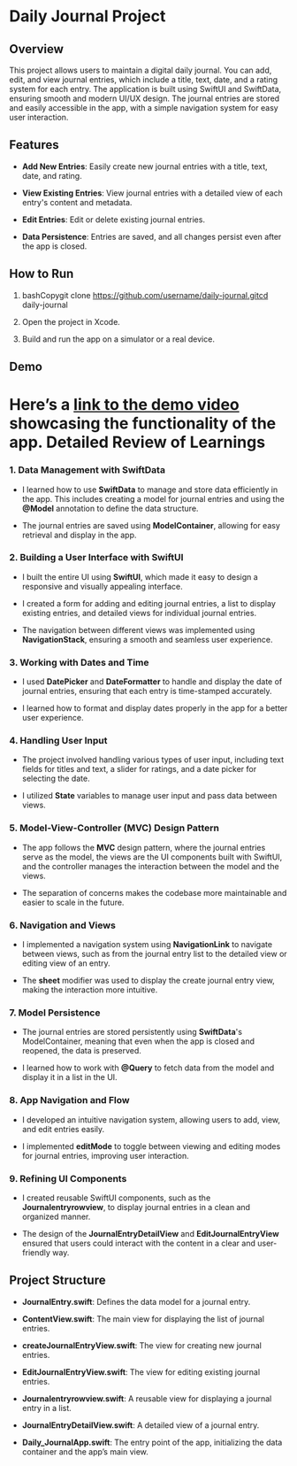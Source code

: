 Daily Journal Project
=====================

Overview
--------

This project allows users to maintain a digital daily journal. You can add, edit, and view journal entries, which include a title, text, date, and a rating system for each entry. The application is built using SwiftUI and SwiftData, ensuring smooth and modern UI/UX design. The journal entries are stored and easily accessible in the app, with a simple navigation system for easy user interaction.

Features
--------

*   **Add New Entries**: Easily create new journal entries with a title, text, date, and rating.
    
*   **View Existing Entries**: View journal entries with a detailed view of each entry's content and metadata.
    
*   **Edit Entries**: Edit or delete existing journal entries.
    
*   **Data Persistence**: Entries are saved, and all changes persist even after the app is closed.
    

How to Run
----------

1.  bashCopygit clone https://github.com/username/daily-journal.gitcd daily-journal
    
2.  Open the project in Xcode.
    
3.  Build and run the app on a simulator or a real device.
    

Demo
----

Here’s a [link to the demo video](https://drive.google.com/file/d/1_0vAE_cKxnoSoHY33XlT7-qqHbHxH0tw/view?usp=sharing) showcasing the functionality of the app.
Detailed Review of Learnings
============================

### 1\. **Data Management with SwiftData**

*   I learned how to use **SwiftData** to manage and store data efficiently in the app. This includes creating a model for journal entries and using the **@Model** annotation to define the data structure.
    
*   The journal entries are saved using **ModelContainer**, allowing for easy retrieval and display in the app.
    

### 2\. **Building a User Interface with SwiftUI**

*   I built the entire UI using **SwiftUI**, which made it easy to design a responsive and visually appealing interface.
    
*   I created a form for adding and editing journal entries, a list to display existing entries, and detailed views for individual journal entries.
    
*   The navigation between different views was implemented using **NavigationStack**, ensuring a smooth and seamless user experience.
    

### 3\. **Working with Dates and Time**

*   I used **DatePicker** and **DateFormatter** to handle and display the date of journal entries, ensuring that each entry is time-stamped accurately.
    
*   I learned how to format and display dates properly in the app for a better user experience.
    

### 4\. **Handling User Input**

*   The project involved handling various types of user input, including text fields for titles and text, a slider for ratings, and a date picker for selecting the date.
    
*   I utilized **State** variables to manage user input and pass data between views.
    

### 5\. **Model-View-Controller (MVC) Design Pattern**

*   The app follows the **MVC** design pattern, where the journal entries serve as the model, the views are the UI components built with SwiftUI, and the controller manages the interaction between the model and the views.
    
*   The separation of concerns makes the codebase more maintainable and easier to scale in the future.
    

### 6\. **Navigation and Views**

*   I implemented a navigation system using **NavigationLink** to navigate between views, such as from the journal entry list to the detailed view or editing view of an entry.
    
*   The **sheet** modifier was used to display the create journal entry view, making the interaction more intuitive.
    

### 7\. **Model Persistence**

*   The journal entries are stored persistently using **SwiftData**'s ModelContainer, meaning that even when the app is closed and reopened, the data is preserved.
    
*   I learned how to work with **@Query** to fetch data from the model and display it in a list in the UI.
    

### 8\. **App Navigation and Flow**

*   I developed an intuitive navigation system, allowing users to add, view, and edit entries easily.
    
*   I implemented **editMode** to toggle between viewing and editing modes for journal entries, improving user interaction.
    

### 9\. **Refining UI Components**

*   I created reusable SwiftUI components, such as the **Journalentryrowview**, to display journal entries in a clean and organized manner.
    
*   The design of the **JournalEntryDetailView** and **EditJournalEntryView** ensured that users could interact with the content in a clear and user-friendly way.
    

Project Structure
-----------------

*   **JournalEntry.swift**: Defines the data model for a journal entry.
    
*   **ContentView.swift**: The main view for displaying the list of journal entries.
    
*   **createJournalEntryView.swift**: The view for creating new journal entries.
    
*   **EditJournalEntryView.swift**: The view for editing existing journal entries.
    
*   **Journalentryrowview.swift**: A reusable view for displaying a journal entry in a list.
    
*   **JournalEntryDetailView.swift**: A detailed view of a journal entry.
    
*   **Daily\_JournalApp.swift**: The entry point of the app, initializing the data container and the app’s main view.
